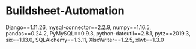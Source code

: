# Buildsheet-Automation


Django==1.11.26,
mysql-connector==2.2.9,
numpy==1.16.5,
pandas==0.24.2,
PyMySQL==0.9.3,
python-dateutil==2.8.1,
pytz==2019.3,
six==1.13.0,
SQLAlchemy==1.3.11,
XlsxWriter==1.2.5,
xlwt==1.3.0
